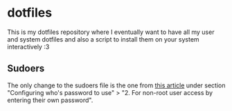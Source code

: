 # dotfiles

This is my dotfiles repository where I eventually want to have all my user and system dotfiles and also a script to install them on your system interactively :3

## Sudoers
The only change to the sudoers file is the one from [this article](https://www.suse.com/support/kb/doc/?id=000016906) under section "Configuring who's password to use" > "2. For non-root user access by entering their own password".
